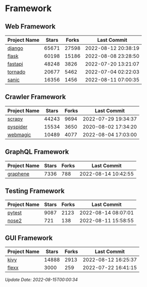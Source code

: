 # Framework

## Web Framework
| Project Name | Stars | Forks | Last Commit |
| ------------ | ----- | ----- | ----------- |
| [django](https://github.com/django/django) | 65671 | 27598 | 2022-08-12 20:38:19 |
| [flask](https://github.com/pallets/flask) | 60198 | 15186 | 2022-08-08 23:28:50 |
| [fastapi](https://github.com/tiangolo/fastapi) | 48248 | 3826 | 2022-07-20 13:21:07 |
| [tornado](https://github.com/tornadoweb/tornado) | 20677 | 5462 | 2022-07-04 02:22:03 |
| [sanic](https://github.com/sanic-org/sanic) | 16356 | 1456 | 2022-08-11 07:00:35 |

## Crawler Framework
| Project Name | Stars | Forks | Last Commit |
| ------------ | ----- | ----- | ----------- |
| [scrapy](https://github.com/scrapy/scrapy) | 44243 | 9694 | 2022-07-29 19:34:37 |
| [pyspider](https://github.com/binux/pyspider) | 15534 | 3650 | 2020-08-02 17:34:20 |
| [webmagic](https://github.com/code4craft/webmagic) | 10489 | 4077 | 2022-08-04 17:03:00 |

## GraphQL Framework
| Project Name | Stars | Forks | Last Commit |
| ------------ | ----- | ----- | ----------- |
| [graphene](https://github.com/graphql-python/graphene) | 7336 | 788 | 2022-08-14 10:42:55 |

## Testing Framework
| Project Name | Stars | Forks | Last Commit |
| ------------ | ----- | ----- | ----------- |
| [pytest](https://github.com/pytest-dev/pytest) | 9087 | 2123 | 2022-08-14 08:07:01 |
| [nose2](https://github.com/nose-devs/nose2) | 721 | 138 | 2022-08-11 15:58:55 |

## GUI Framework
| Project Name | Stars | Forks | Last Commit |
| ------------ | ----- | ----- | ----------- |
| [kivy](https://github.com/kivy/kivy) | 14888 | 2913 | 2022-08-12 16:25:37 |
| [flexx](https://github.com/flexxui/flexx) | 3000 | 259 | 2022-07-22 16:41:15 |

*Update Date: 2022-08-15T00:00:34*